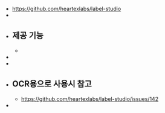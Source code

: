 - https://github.com/heartexlabs/label-studio
-
- ## 제공 기능
	-
-
-
- ## OCR용으로 사용시 참고
	- https://github.com/heartexlabs/label-studio/issues/142
-